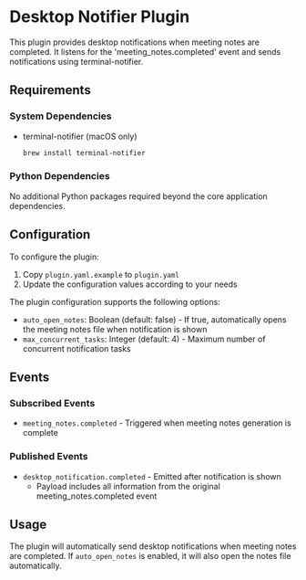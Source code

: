 # Desktop Notifier Plugin

This plugin provides desktop notifications when meeting notes are completed. It listens for the 'meeting_notes.completed' event and sends notifications using terminal-notifier.

## Requirements

### System Dependencies
- terminal-notifier (macOS only)
  ```bash
  brew install terminal-notifier
  ```

### Python Dependencies
No additional Python packages required beyond the core application dependencies.

## Configuration

To configure the plugin:

1. Copy `plugin.yaml.example` to `plugin.yaml`
2. Update the configuration values according to your needs

The plugin configuration supports the following options:

- `auto_open_notes`: Boolean (default: false) - If true, automatically opens the meeting notes file when notification is shown
- `max_concurrent_tasks`: Integer (default: 4) - Maximum number of concurrent notification tasks

## Events

### Subscribed Events
- `meeting_notes.completed` - Triggered when meeting notes generation is complete

### Published Events
- `desktop_notification.completed` - Emitted after notification is shown
  - Payload includes all information from the original meeting_notes.completed event

## Usage

The plugin will automatically send desktop notifications when meeting notes are completed. If `auto_open_notes` is enabled, it will also open the notes file automatically.
